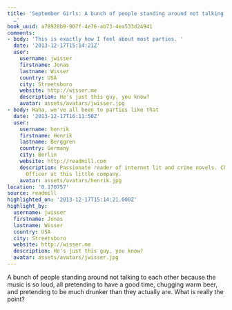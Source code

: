 ```yaml
---
title: 'September Girls: A bunch of people standing around not talking to each other
  …'
book_uuid: a78928b9-907f-4e76-ab73-4ea533d24941
comments:
- body: 'This is exactly how I feel about most parties. '
  date: '2013-12-17T15:14:21Z'
  user:
    username: jwisser
    firstname: Jonas
    lastname: Wisser
    country: USA
    city: Streetsboro
    website: http://wisser.me
    description: He's just this guy, you know?
    avatar: assets/avatars/jwisser.jpg
- body: Haha, we've all been to parties like that
  date: '2013-12-17T16:11:50Z'
  user:
    username: henrik
    firstname: Henrik
    lastname: Berggren
    country: Germany
    city: Berlin
    website: http://readmill.com
    description: Passionate reader of internet lit and crime novels. Chief Happiness
      Officer at this little company.
    avatar: assets/avatars/henrik.jpg
location: '0.170757'
source: readmill
highlighted_on: '2013-12-17T15:14:21.000Z'
highlight_by:
  username: jwisser
  firstname: Jonas
  lastname: Wisser
  country: USA
  city: Streetsboro
  website: http://wisser.me
  description: He's just this guy, you know?
  avatar: assets/avatars/jwisser.jpg
---
```


A bunch of people standing around not talking to each other because the music is so loud, all pretending to have a good time, chugging warm beer, and pretending to be much drunker than they actually are. What is really the point?